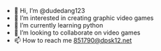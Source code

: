 - 👋 Hi, I’m @dudedang123
- 👀 I’m interested in creating graphic video games
- 🌱 I’m currently learning python
- 💞️ I’m looking to collaborate on video games
- 📫 How to reach me 851790@dpsk12.net 

<!---
dudedang123/dudedang123 is a ✨ special ✨ repository because its `README.md` (this file) appears on your GitHub profile.
You can click the Preview link to take a look at your changes.
--->
